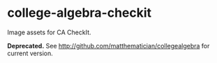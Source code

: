 # college-algebra-checkit
Image assets for CA CheckIt.

**Deprecated.** See http://github.com/matthematician/collegealgebra for current version. 
